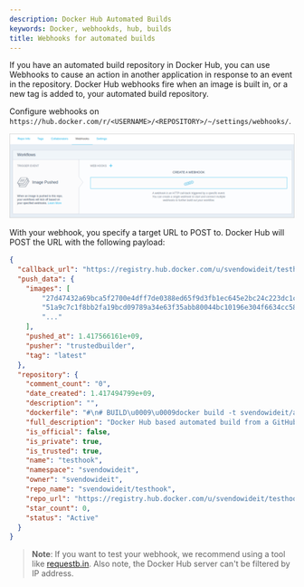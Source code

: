 ```yaml
---
description: Docker Hub Automated Builds
keywords: Docker, webhookds, hub, builds
title: Webhooks for automated builds
---
```

If you have an automated build repository in Docker Hub, you can use Webhooks to cause an action in another application in response to an event in the repository. Docker Hub webhooks fire when an image is built in, or a new tag is added to, your automated build repository.

Configure webhooks on `https://hub.docker.com/r/<USERNAME>/<REPOSITORY>/~/settings/webhooks/`.

![Create Webhook](/docker-hub/images/webhooks.png)

With your webhook, you specify a target URL to POST to. Docker Hub will POST the URL with the following payload:

```json
{
  "callback_url": "https://registry.hub.docker.com/u/svendowideit/testhook/hook/2141b5bi5i5b02bec211i4eeih0242eg11000a/",
  "push_data": {
    "images": [
        "27d47432a69bca5f2700e4dff7de0388ed65f9d3fb1ec645e2bc24c223dc1cc3",
        "51a9c7c1f8bb2fa19bcd09789a34e63f35abb80044bc10196e304f6634cc582c",
        "..."
    ],
    "pushed_at": 1.417566161e+09,
    "pusher": "trustedbuilder",
    "tag": "latest"
  },
  "repository": {
    "comment_count": "0",
    "date_created": 1.417494799e+09,
    "description": "",
    "dockerfile": "#\n# BUILD\u0009\u0009docker build -t svendowideit/apt-cacher .\n# RUN\u0009\u0009docker run -d -p 3142:3142 -name apt-cacher-run apt-cacher\n#\n# and then you can run containers with:\n# \u0009\u0009docker run -t -i -rm -e http_proxy http://192.168.1.2:3142/ debian bash\n#\nFROM\u0009\u0009ubuntu\n\n\nVOLUME\u0009\u0009[\/var/cache/apt-cacher-ng\]\nRUN\u0009\u0009apt-get update ; apt-get install -yq apt-cacher-ng\n\nEXPOSE \u0009\u00093142\nCMD\u0009\u0009chmod 777 /var/cache/apt-cacher-ng ; /etc/init.d/apt-cacher-ng start ; tail -f /var/log/apt-cacher-ng/*\n",
    "full_description": "Docker Hub based automated build from a GitHub repo",
    "is_official": false,
    "is_private": true,
    "is_trusted": true,
    "name": "testhook",
    "namespace": "svendowideit",
    "owner": "svendowideit",
    "repo_name": "svendowideit/testhook",
    "repo_url": "https://registry.hub.docker.com/u/svendowideit/testhook/",
    "star_count": 0,
    "status": "Active"
  }
}
```

> **Note**: If you want to test your webhook, we recommend using a tool like [requestb.in](http://requestb.in/). Also note, the Docker Hub server can't be filtered by IP address.